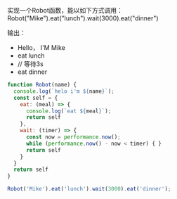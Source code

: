 实现一个Robot函数，能以如下方式调用：
Robot("Mike").eat("lunch").wait(3000).eat("dinner")

输出：
* Hello， I'M Mike
* eat lunch
* // 等待3s
* eat dinner

```js
function Robot(name) {
  console.log(`helo i'm ${name}`);
  const self = {
    eat: (meal) => {
      console.log(`eat ${meal}`);
      return self
    },
    wait: (timer) => {
      const now = performance.now();
      while (performance.now() - now < timer) { }
      return self
    }
  }
  return self
}

Robot('Mike').eat('lunch').wait(3000).eat('dinner');
```
